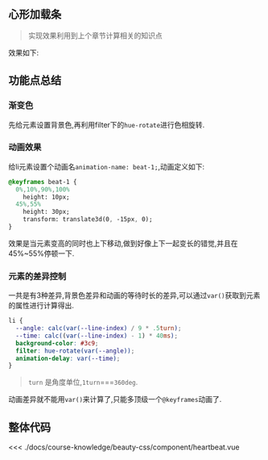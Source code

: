 ## 心形加载条

> 实现效果利用到上个章节计算相关的知识点

效果如下:

<template>
  <Heartbeat />
</template>

<script>
import Heartbeat from './component/heartbeat'
export default {
  components: {
    Heartbeat
  }
}
</script>

## 功能点总结

### 渐变色
先给元素设置背景色,再利用filter下的`hue-rotate`进行色相旋转.

### 动画效果
给li元素设置个动画名`animation-name: beat-1;`,动画定义如下:
```css
@keyframes beat-1 {
  0%,10%,90%,100% 
    height: 10px;
  45%,55%
    height: 30px;
    transform: translate3d(0, -15px, 0);
}
```
效果是当元素变高的同时也上下移动,做到好像上下一起变长的错觉,并且在45%~55%停顿一下.

### 元素的差异控制
一共是有3种差异,背景色差异和动画的等待时长的差异,可以通过`var()`获取到元素的属性进行计算得出.
```CSS
li {
  --angle: calc(var(--line-index) / 9 * .5turn);
  --time: calc((var(--line-index) - 1) * 40ms);
  background-color: #3c9;
  filter: hue-rotate(var(--angle));
  animation-delay: var(--time);
}
```
> `turn` 是角度单位,`1turn`===`360deg`.

动画差异就不能用`var()`来计算了,只能多顶级一个`@keyframes`动画了.

## 整体代码
<<< ./docs/course-knowledge/beauty-css/component/heartbeat.vue
